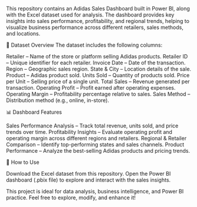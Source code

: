 This repository contains an Adidas Sales Dashboard built in Power BI, along with the Excel dataset used for analysis. The dashboard provides key insights into sales performance, profitability, and regional trends, helping to visualize business performance across different retailers, sales methods, and locations.

📂 Dataset Overview
The dataset includes the following columns:

Retailer – Name of the store or platform selling Adidas products.
Retailer ID – Unique identifier for each retailer.
Invoice Date – Date of the transaction.
Region – Geographic sales region.
State & City – Location details of the sale.
Product – Adidas product sold.
Units Sold – Quantity of products sold.
Price per Unit – Selling price of a single unit.
Total Sales – Revenue generated per transaction.
Operating Profit – Profit earned after operating expenses.
Operating Margin – Profitability percentage relative to sales.
Sales Method – Distribution method (e.g., online, in-store).

📊 Dashboard Features

Sales Performance Analysis – Track total revenue, units sold, and price trends over time.
Profitability Insights – Evaluate operating profit and operating margin across different regions and retailers.
Regional & Retailer Comparison – Identify top-performing states and sales channels.
Product Performance – Analyze the best-selling Adidas products and pricing trends.

🔗 How to Use

Download the Excel dataset from this repository.
Open the Power BI dashboard (.pbix file) to explore and interact with the sales insights.

This project is ideal for data analysis, business intelligence, and Power BI practice. Feel free to explore, modify, and enhance it!
